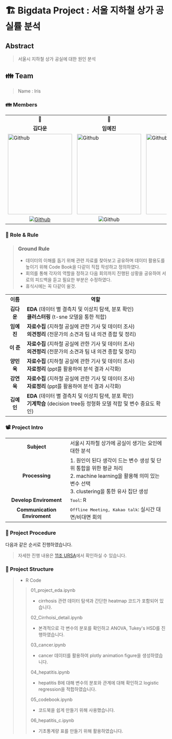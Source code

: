# 🏗️ Bigdata Project : 서울 지하철 상가 공실률 분석

## Abstract
> 서울시 지하철 상가 공실에 대한 원인 분석

<h2> 👪 Team </h2>

> Name : Iris

<h3> 👪 Members </h3>
<table>
  <tr>
    <td> <div align=center> 👑 </div> </td>
    <td> <div align=center> 👑 </div> </td>
    <td> <div align=center>  1 </div> </td>
    <td> <div align=center>  2 </div> </td>
    <td> <div align=center>  3 </div> </td>
    <td> <div align=center>  4 </div> </td>
  </tr>
  <tr>
    <td> <div align=center> <b>김다운</b> </div> </td>
    <td> <div align=center> <b>임예진</b> </div> </td>
    <td> <div align=center> <b>이  준</b> </div> </td>
    <td> <div align=center> <b>양민욱</b> </div> </td>
    <td> <div align=center> <b>강연욱</b> </div> </td>
    <td> <div align=center> <b>김예인</b> </div> </td>
  </tr>
  <tr>
    <td> <img alt="Github" src ="https://github.com/kingwangzzang1234/conventional-repo/assets/76687996/d42700ee-f03c-4790-9f5d-bf56e0033985" width="200" height="250"/> </td>
    <td> <img alt="Github" src ="https://github.com/kingwangzzang1234/conventional-repo/assets/76687996/9e2104c9-a0dc-458f-b626-95833b34b416" width="200" height="250"/> </td>
    <td> <img alt="Github" src ="https://github.com/kingwangzzang1234/conventional-repo/assets/76687996/c36ab7cc-10fa-4739-b8b7-a4e9066b330f" width="200" height="250"/> </td>
    <td> <img alt="Github" src ="https://github.com/kingwangzzang1234/conventional-repo/assets/76687996/094b39ee-40a0-41b6-a12e-785dd7c8c9ca" width="200" height="250"/> </td>
    <td> <img alt="Github" src ="https://github.com/kingwangzzang1234/conventional-repo/assets/76687996/202d2c20-9b3a-4ae8-a9a8-1a531cd79ddd" width="200" height="250"/> </td>
    <td> <img alt="Github" src ="https://github.com/kingwangzzang1234/conventional-repo/assets/76687996/ffcde24e-4d8a-45c2-8f1e-7f44aad0cc6e" width="200" height="250"/> </td>
  </tr>
  <tr>
    <td> <div align=center> <a href="https://github.com/Daw-ny"> <img alt="Github" src ="https://img.shields.io/badge/Github-181717.svg?&style=plastic&logo=Github&logoColor=white"/> </div> </td>
    <td> <div align=center> <img alt="Github" src ="https://img.shields.io/badge/Github-181717.svg?&style=plastic&logo=Github&logoColor=white"/> </div> </td>
    <td> <div align=center> <img alt="Github" src ="https://img.shields.io/badge/Github-181717.svg?&style=plastic&logo=Github&logoColor=white"/> </div> </td>
    <td> <div align=center> <img alt="Github" src ="https://img.shields.io/badge/Github-181717.svg?&style=plastic&logo=Github&logoColor=white"/> </div> </td>
    <td> <div align=center> <img alt="Github" src ="https://img.shields.io/badge/Github-181717.svg?&style=plastic&logo=Github&logoColor=white"/> </div> </td>
    <td> <div align=center> <img alt="Github" src ="https://img.shields.io/badge/Github-181717.svg?&style=plastic&logo=Github&logoColor=white"/> </div> </td>
  </tr>
</table>

<h3> 🛑 Role & Rule </h3>

> ### Ground Rule
> - 데이터의 이해를 돕기 위해 관련 자료를 찾아보고 공유하며 데이터 활용도를 높이기 위해 Code Book을 다같이 직접 작성하고 정의하였다.
> - 회의를 통해 각자의 역할을 정하고 다음 회의까지 진행된 상황을 공유하여 서로의 피드백을 듣고 필요한 부분은 수정하였다.
> - 휴식시에는 꼭 다같이 쉴것.


<table>
  <tr>
    <td> <div align=center> <b> 이름 </b> </div> </td>
    <td> <div align=center> <b> 역할 </b> </div> </td>
  </tr>
  <tr>
    <td> <div align=center> <b> 김다운 </b> </div> </td>
    <td> <b>EDA </b>(데이터 별 결측치 및 이상치 탐색, 분포 확인)</br>
         <b>클러스터링 </b>(t-sne 모델을 통한 적합)  </td>
  </tr>
  <tr>
    <td> <div align=center> <b> 임예진 </b> </div> </td>
    <td> <b>자료수집 </b>(지하철 공실에 관한 기사 및 데이터 조사) </br> 
         <b>의견정리 </b>(전문가의 소견과 팀 내 의견 종합 및 정리) </td>
  </tr>
  <tr>
    <td> <div align=center> <b> 이  준 </b> </div> </td>
    <td> <b>자료수집 </b>(지하철 공실에 관한 기사 및 데이터 조사) </br> 
         <b>의견정리 </b>(전문가의 소견과 팀 내 의견 종합 및 정리) </td>
  </tr>
  <tr>
    <td> <div align=center> <b> 양민욱 </b> </div> </td>
    <td> <b>자료수집 </b>(지하철 공실에 관한 기사 및 데이터 조사) </br> 
         <b>자료정리 </b>(ppt를 활용하여 분석 결과 시각화) </td>
  </tr>
  <tr>
    <td> <div align=center> <b> 강연욱 </b> </div> </td>
    <td> <b>자료수집 </b>(지하철 공실에 관한 기사 및 데이터 조사) </br> 
         <b>자료정리 </b>(ppt를 활용하여 분석 결과 시각화) </td>
  </tr>
  <tr>
    <td> <div align=center> <b> 김예인 </b> </div> </td>
    <td> <b>EDA </b>(데이터 별 결측치 및 이상치 탐색, 분포 확인)</br>
         <b>기계학습 </b>(decision tree등 정형화 모델 적합 및 변수 중요도 확인)  </td>
  </tr>
</table>

<h3> 📽️ Project Intro </h3>

<table>
  <tr>
    <td> <div align=center> <b> Subject </b> </div> </td>
    <td> 서울시 지하철 상가에 공실이 생기는 요인에 대한 분석 </td>
  </tr>
  <tr>
    <td> <div align=center> <b> Processing </b> </div> </td>
    <td> 1. 원인이 된다 생각이 드는 변수 생성 및 단위 통합을 위한 평균 처리 </br>
  2. machine learning을 활용해 의미 있는 변수 선택 </br>
  3. clustering을 통한 유사 집단 생성
  </td>
  </tr>
  <tr>
    <td> <div align=center> <b> Develop Enviroment </b> </div> </td>
    <td> <tt>Tool</tt>: R </td>
  </tr>
  <tr>
    <td> <div align=center> <b> Communication Enviroment </b> </div> </td>
    <td> <tt>Offline Meeting, Kakao talk</tt>: 실시간 대면/비대면 회의 </td>
  </tr>
</table>

<h3> 📆 Project Procedure </h3>

다음과 같은 순서로 진행하였습니다.

>  자세한 진행 내용은 [11조 URSA](https://www.notion.so/11-e525c7c651aa46c5954548eb2cad2e29?pvs=4)에서 확인하실 수 있습니다.

<h3> 📂 Project Structure </h3>

> - R Code
>> 01_project_eda.ipynb
>> - cirrhosis 관련 데이터 탐색과 간단한 heatmap 코드가 포함되어 있습니다.
>>
>> 02_Cirrhoisi_detail.ipynb
>> - 본격적으로 각 변수의 분포를 확인하고 ANOVA, Tukey's HSD를 진행하였습니다.
>>
>> 03_cancer.ipynb
>> - cancer 데이터를 활용하여 plotly animation figure을 생성하였습니다.
>>
>> 04_hepatitis.ipynb
>> - hepatitis B에 대해 변수의 분포와 관계에 대해 확인하고 logistic regression을 적합하였습니다.
>>
>> 05_codebook.ipynb
>> - 코드북을 쉽게 만들기 위해 사용했습니다.
>>
>> 06_hepatitis_c.ipynb
>> - 기초통계량 표를 만들기 위해 활용하였습니다.

